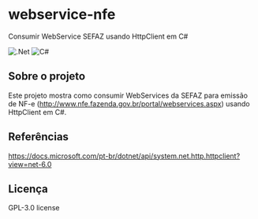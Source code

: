 # webservice-nfe
Consumir WebService SEFAZ usando HttpClient em C#

![.Net](https://img.shields.io/badge/.NET-5C2D91?style=for-the-badge&logo=.net&logoColor=white)
![C#](https://img.shields.io/badge/c%23-%23239120.svg?style=for-the-badge&logo=c-sharp&logoColor=white)

## Sobre o projeto
Este projeto mostra como consumir WebServices da SEFAZ para emissão de NF-e (http://www.nfe.fazenda.gov.br/portal/webservices.aspx) usando HttpClient em C#.

## Referências
https://docs.microsoft.com/pt-br/dotnet/api/system.net.http.httpclient?view=net-6.0

## Licença
GPL-3.0 license
